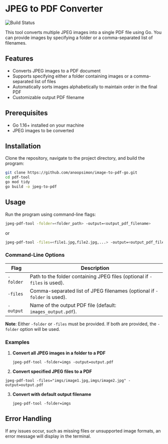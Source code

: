 
# JPEG to PDF Converter

![Build Status](https://github.com/anoopsimon/jpeg-pdf-tool/actions/workflows/go.yml/badge.svg)


This tool converts multiple JPEG images into a single PDF file using Go. You can provide images by specifying a folder or a comma-separated list of filenames.

## Features

- Converts JPEG images to a PDF document
- Supports specifying either a folder containing images or a comma-separated list of files
- Automatically sorts images alphabetically to maintain order in the final PDF
- Customizable output PDF filename

## Prerequisites

- Go 1.16+ installed on your machine
- JPEG images to be converted

## Installation

Clone the repository, navigate to the project directory, and build the program:
```bash
git clone https://github.com/anoopsimon/image-to-pdf-go.git
cd pdf-tool
go mod tidy
go build -o jpeg-to-pdf
```

## Usage

Run the program using command-line flags:

```bash
jpeg-pdf-tool -folder=<folder_path> -output=<output_pdf_filename>
```
or
```bash
jpeg-pdf-tool -files=<file1.jpg,file2.jpg,...> -output=<output_pdf_filename>
```

### Command-Line Options

| Flag        | Description                                                                  |
|-------------|------------------------------------------------------------------------------|
| `-folder`   | Path to the folder containing JPEG files (optional if `-files` is used).    |
| `-files`    | Comma-separated list of JPEG filenames (optional if `-folder` is used).      |
| `-output`   | Name of the output PDF file (default: `images_output.pdf`).                 |

**Note**: Either `-folder` or `-files` must be provided. If both are provided, the `-folder` option will be used.

### Examples

1. **Convert all JPEG images in a folder to a PDF**

   
   `jpeg-pdf-tool -folder=imgs -output=output.pdf`

3. **Convert specified JPEG files to a PDF**

   
  `jpeg-pdf-tool -files="imgs/image1.jpg,imgs/image2.jpg" -output=output.pdf`


3. **Convert with default output filename**

   `jpeg-pdf-tool -folder=imgs`

## Error Handling

If any issues occur, such as missing files or unsupported image formats, an error message will display in the terminal.
